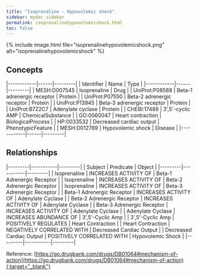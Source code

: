 ```yaml
---
title: "Isoprenaline - Hypovolemic shock"
sidebar: mydoc_sidebar
permalink: isoprenalinehypovolemicshock.html
toc: false 
---
```


{% include image.html file="isoprenalinehypovolemicshock.png" alt="isoprenalinehypovolemicshock" %}

## Concepts

|------------|------|---------|
| Identifier | Name | Type    |
|------------|------|---------|
| MESH:D007545 | Isoprenaline | Drug |
| UniProt:P08588 | Beta-1 adrenergic receptor | Protein |
| UniProt:P07550 | Beta-2 adrenergic receptor | Protein |
| UniProt:P13945 | Beta-3 adrenergic receptor | Protein |
| UniProt:B7Z2C7 | Adenylate cyclase | Protein |
| CHEBI:17489 | 3',5'-cyclic AMP | ChemicalSubstance |
| GO:0060047 | Heart contraction | BiologicalProcess |
| HP:0033532 | Decreased cardiac output | PhenotypicFeature |
| MESH:D012769 | Hypovolemic shock | Disease |
|------------|------|---------|

## Relationships

|---------|-----------|---------|
| Subject | Predicate | Object  |
|---------|-----------|---------|
| Isoprenaline | INCREASES ACTIVITY OF | Beta-1 Adrenergic Receptor |
| Isoprenaline | INCREASES ACTIVITY OF | Beta-2 Adrenergic Receptor |
| Isoprenaline | INCREASES ACTIVITY OF | Beta-3 Adrenergic Receptor |
| Beta-1 Adrenergic Receptor | INCREASES ACTIVITY OF | Adenylate Cyclase |
| Beta-2 Adrenergic Receptor | INCREASES ACTIVITY OF | Adenylate Cyclase |
| Beta-3 Adrenergic Receptor | INCREASES ACTIVITY OF | Adenylate Cyclase |
| Adenylate Cyclase | INCREASES ABUNDANCE OF | 3',5'-Cyclic Amp |
| 3',5'-Cyclic Amp | POSITIVELY REGULATES | Heart Contraction |
| Heart Contraction | NEGATIVELY CORRELATED WITH | Decreased Cardiac Output |
| Decreased Cardiac Output | POSITIVELY CORRELATED WITH | Hypovolemic Shock |
|---------|-----------|---------|

Reference: [https://go.drugbank.com/drugs/DB01064#mechanism-of-action](https://go.drugbank.com/drugs/DB01064#mechanism-of-action){:target="_blank"}